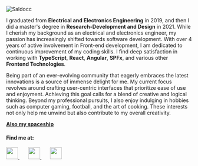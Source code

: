 <p align=center>
  
  ![Saldocc](https://github.com/Saldocc/Saldocc/blob/main/Resources/linkedin-banner.png)
  
</p>


<p align="left">
  I graduated from <b>Electrical and Electronics Engineering</b> in 2019, and then I did a master's degree in <b>Research-Development and Design</b> in 2021. While I cherish my background as an electrical and electronics engineer, my passion has increasingly shifted towards software development. With over 4 years of active involvement in Front-end development, I am dedicated to continuous improvement of my coding skills. I find deep satisfaction in working with <b>TypeScript</b>, <b>React</b>, <b>Angular</b>, <b>SPFx</b>, and various other <b>Frontend Technologies</b>.
  
  Being part of an ever-evolving community that eagerly embraces the latest innovations is a source of immense delight for me. My current focus revolves around crafting user-centric interfaces that prioritize ease of use and enjoyment. Achieving this goal calls for a blend of creative and logical thinking. Beyond my professional pursuits, I also enjoy indulging in hobbies such as computer gaming, football, and the art of cooking. These interests not only help me unwind but also contribute to my overall creativity.
</p>

  <a href="https://www.saldoc.dev/">
     <b>Also my spaceship</b>
  </a>

#### Find me at: 

<p align="left">
   <a href="https://linkedin.com/in/onurcobann/">
    <img width="32px" src="https://cdn.simpleicons.org/linkedin/0e76a8/fff">
   </a>
     &nbsp  &nbsp  &nbsp
  <a href="https://medium.com/@saldoc">
    <img width="32px" src="https://cdn.simpleicons.org/medium/0e0e0e/fff">
  </a>
     &nbsp  &nbsp  &nbsp
   <a href="https://codepen.io/saldoc">
    <img width="32px" src="https://cdn.simpleicons.org/codepen/000/fff">
  </a>
</p>

